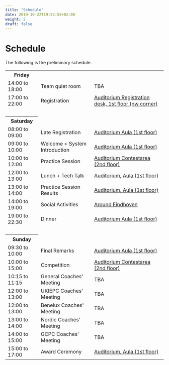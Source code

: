 ```yaml
---
title: "Schedule"
date: 2019-10-22T19:52:52+02:00
weight: 2
draft: false
---
```

# Schedule
The following is the preliminary schedule.

<table style="width: 100%">
	<th>Friday</th>
	<tr>
		<td>14:00 to 18:00</td>
		<td>Team quiet room</td>
		<td>TBA</td>
	</tr>
	<tr>
		<td>17:00 to 22:00</td>
		<td>Registration</td>
		<td><a href="https://goo.gl/maps/QmQBBtw1bKK2">Auditorium Registration desk, 1st floor (nw corner)</a></td>
	</tr>
	<tr><td colspan=2>&nbsp;</td></tr>
	<th>Saturday</th>
	<tr>
		<td>08:00 to 09:00</td>
		<td>Late Registration</td>
		<td><a href="https://goo.gl/maps/QmQBBtw1bKK2">Auditorium Aula (1st floor)</a></td>
	</tr>
	<tr>
		<td>09:00 to 10:00</td>
		<td>Welcome + System Introduction</td>
		<td><a href="https://goo.gl/maps/QmQBBtw1bKK2">Auditorium Aula (1st floor)</a></td>
	</tr>
	<tr>
		<td>10:00 to 12:00</td>
		<td>Practice Session</td>
		<td><a href="https://goo.gl/maps/QmQBBtw1bKK2">Auditorium Contestarea (2nd floor)</a></td>
	</tr>
	<tr>
		<td>12:00 to 13:00</td>
		<td>Lunch + Tech Talk</td>
		<td><a href="https://goo.gl/maps/QmQBBtw1bKK2">Auditorium, Aula (1st floor)</a></td>
	</tr>
	<tr>
		<td>13:00 to 14:00</td>
		<td>Practice Session Results</td>
		<td><a href="https://goo.gl/maps/QmQBBtw1bKK2">Auditorium, Aula (1st floor)</a></td>
	</tr>
	<tr>
		<td>14:00 to 19:00</td>
		<td>Social Activities</td>
		<td><a href="https://goo.gl/maps/QmQBBtw1bKK2">Around Eindhoven</a></td>
	</tr>
	<!-- <tr> -->
		<!-- <td>18:00 to 19:00</td> -->
		<!-- <td>Tech Workshop</td> -->
		<!-- <td><a href="https://goo.gl/maps/QmQBBtw1bKK2">Auditorium, Aula (1st floor)</a></td> -->
	<!-- </tr> -->
	<tr>
		<td>19:00 to 22:30</td>
		<td>Dinner</td>
		<td><a href="https://goo.gl/maps/QmQBBtw1bKK2">Auditorium Aula (1st floor)</a></td>
	</tr>
	<tr><td colspan=2>&nbsp;</td></tr>
	<th>Sunday</th>
	<tr>
		<td>09:30 to 10:00</td>
		<td>Final Remarks</td>
		<td><a href="https://goo.gl/maps/QmQBBtw1bKK2">Auditorium Aula (1st floor)</a></td>
	</tr>
	<tr>
		<td>10:00 to 15:00</td>
		<td>Competition</td>
		<td><a href="https://goo.gl/maps/QmQBBtw1bKK2">Auditorium Contestarea (2nd floor)</a></td>
	</tr>
	<tr>
		<td>10:15 to 11:15</td>
		<td>General Coaches' Meeting</td>
		<td>TBA</td>
		<!-- <td><a href="https://goo.gl/maps/pVGoMNQWqU82">MF 7</a></td> -->
	</tr>
	<tr>
		<td>12:00 to 13:00</td>
		<td>UKIEPC Coaches' Meeting</td>
		<td>TBA</td>
		<!-- <td><a href="https://goo.gl/maps/pVGoMNQWqU82">MF 6</a></td> -->
	</tr>
	<tr>
		<td>12:00 to 13:00</td>
		<td>Benelux Coaches' Meeting</td>
		<td>TBA</td>
		<!-- <td><a href="https://goo.gl/maps/pVGoMNQWqU82">MF 9</a></td> -->
	</tr>
	<tr>
		<td>13:00 to 14:00</td>
		<td>Nordic Coaches' Meeting</td>
		<td>TBA</td>
		<!-- <td><a href="https://goo.gl/maps/pVGoMNQWqU82">MF 6</a></td> -->
	</tr>
	<tr>
		<td>14:00 to 15:00</td>
		<td>GCPC Coaches' Meeting</td>
		<td>TBA</td>
		<!-- <td><a href="https://goo.gl/maps/pVGoMNQWqU82">MF 6</a></td> -->
	</tr>
	<tr>
		<td>15:00 to 17:00</td>
		<td>Award Ceremony</td>
		<td><a href="https://goo.gl/maps/QmQBBtw1bKK2">Auditorium, Aula (1st floor)</a></td>
	</tr>
</table>